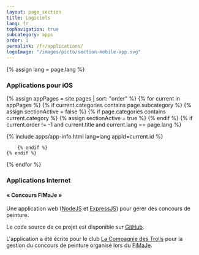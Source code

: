 ```yaml
---
layout: page_section
title: Logiciels
lang: fr
topNavigation: true
subcategory: apps
order: 1
permalink: /fr/applications/
logoImage: "/images/picto/section-mobile-app.svg"
---
```


{% assign lang = page.lang %}

### Applications pour iOS

{% assign appPages = site.pages | sort: "order" %}
{% for current in appPages %}
    {% if current.categories contains page.subcategory %}
        {%  assign sectionActive = false %}
        {% if page.categories contains current.category %}
            {%  assign sectionActive = true %}
        {% endif %}
        {% if current.order != -1 and current.title and current.lang == page.lang %}

{% include apps/app-info.html lang=lang appId=current.id %}

        {% endif %}
    {% endif %}
{% endfor %}


### Applications Internet

#### « Concours FiMaJe »

Une application web 
([NodeJS](http://nodejs.org/) et [ExpressJS](http://expressjs.com/fr/)) 
pour gérer des concours de peinture.

Le code source de ce projet est disponible sur 
[GitHub](https://github.com/sylvaingml/FiMaJe-concours).

L'application a été écrite pour le club 
[La Compagnie des Trolls](http://LaCompagnieDesTrolls.fr/) 
pour la gestion du concours de peinture organisé lors du
[FiMaJe](http://FiMaJe.fr).


